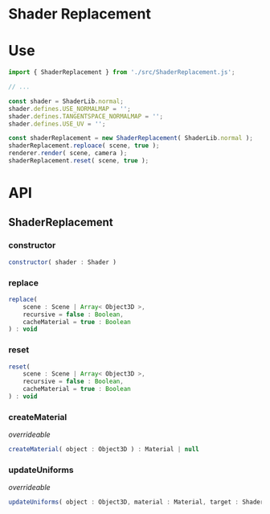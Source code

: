 # Shader Replacement

# Use

```js
import { ShaderReplacement } from './src/ShaderReplacement.js';

// ...

const shader = ShaderLib.normal;
shader.defines.USE_NORMALMAP = '';
shader.defines.TANGENTSPACE_NORMALMAP = '';
shader.defines.USE_UV = '';

const shaderReplacement = new ShaderReplacement( ShaderLib.normal );
shaderReplacement.reploace( scene, true );
renderer.render( scene, camera );
shaderReplacement.reset( scene, true );
```

# API

## ShaderReplacement

### constructor

```js
constructor( shader : Shader )
```

### replace

```js
replace(
	scene : Scene | Array< Object3D >,
	recursive = false : Boolean,
	cacheMaterial = true : Boolean
) : void
```

### reset

```js
reset(
	scene : Scene | Array< Object3D >,
	recursive = false : Boolean,
	cacheMaterial = true : Boolean
) : void
```

### createMaterial

_overrideable_

```js
createMaterial( object : Object3D ) : Material | null
```

### updateUniforms

_overrideable_

```js
updateUniforms( object : Object3D, material : Material, target : ShaderMaterial ) : void
```
